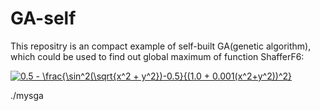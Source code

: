 # GA-self

This repositry is an compact example of self-built GA(genetic algorithm), which could be used to find out global maximum of function ShafferF6:

<a href="https://www.codecogs.com/eqnedit.php?latex=0.5&space;-&space;\frac{\sin^2(\sqrt{x^2&space;&plus;&space;y^2})-0.5}{(1.0&space;&plus;&space;0.001(x^2&plus;y^2))^2}" target="_blank"><img src="https://latex.codecogs.com/gif.latex?0.5&space;-&space;\frac{\sin^2(\sqrt{x^2&space;&plus;&space;y^2})-0.5}{(1.0&space;&plus;&space;0.001(x^2&plus;y^2))^2}" title="0.5 - \frac{\sin^2(\sqrt{x^2 + y^2})-0.5}{(1.0 + 0.001(x^2+y^2))^2}" /></a>


./mysga 

